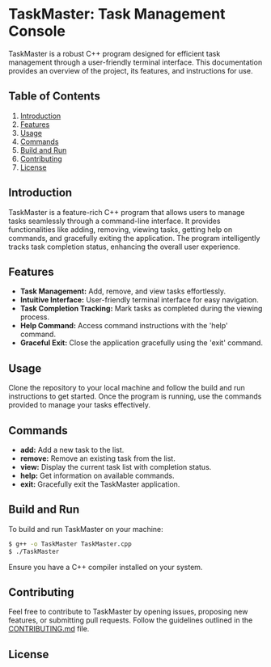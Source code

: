 # TaskMaster: Task Management Console

TaskMaster is a robust C++ program designed for efficient task management through a user-friendly terminal interface. This documentation provides an overview of the project, its features, and instructions for use.

## Table of Contents

1. [Introduction](#introduction)
2. [Features](#features)
3. [Usage](#usage)
4. [Commands](#commands)
5. [Build and Run](#build-and-run)
6. [Contributing](#contributing)
7. [License](#license)

## Introduction

TaskMaster is a feature-rich C++ program that allows users to manage tasks seamlessly through a command-line interface. It provides functionalities like adding, removing, viewing tasks, getting help on commands, and gracefully exiting the application. The program intelligently tracks task completion status, enhancing the overall user experience.

## Features

- **Task Management:** Add, remove, and view tasks effortlessly.
- **Intuitive Interface:** User-friendly terminal interface for easy navigation.
- **Task Completion Tracking:** Mark tasks as completed during the viewing process.
- **Help Command:** Access command instructions with the 'help' command.
- **Graceful Exit:** Close the application gracefully using the 'exit' command.

## Usage

Clone the repository to your local machine and follow the build and run instructions to get started. Once the program is running, use the commands provided to manage your tasks effectively.

## Commands

- **add:** Add a new task to the list.
- **remove:** Remove an existing task from the list.
- **view:** Display the current task list with completion status.
- **help:** Get information on available commands.
- **exit:** Gracefully exit the TaskMaster application.

## Build and Run

To build and run TaskMaster on your machine:

```bash
$ g++ -o TaskMaster TaskMaster.cpp
$ ./TaskMaster
```

Ensure you have a C++ compiler installed on your system.

## Contributing

Feel free to contribute to TaskMaster by opening issues, proposing new features, or submitting pull requests. Follow the guidelines outlined in the [CONTRIBUTING.md](CONTRIBUTING.md) file.

## License
